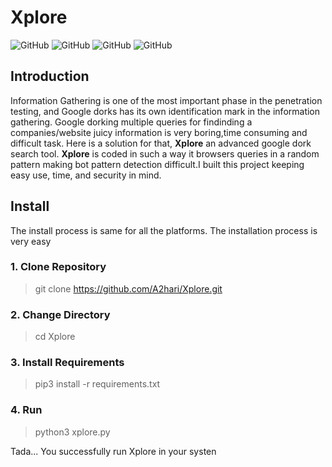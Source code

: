 # Xplore
![GitHub](https://img.shields.io/github/license/A2hari/xplore)
![GitHub](https://img.shields.io/badge/Version-1.1-blue)
![GitHub](https://img.shields.io/badge/Platform-Unix%20%7C%20Windows-brightgreen)
![GitHub](https://img.shields.io/badge/Python-3.7%20%7C%203.8%20%7C%203.8%2B-orange)

## Introduction
Information Gathering is one of the most important phase in the penetration testing, and Google dorks has its own identification mark in the information gathering. Google dorking multiple queries for findinding a companies/website juicy information is very boring,time consuming and difficult task. Here is a solution for that, **Xplore** an advanced google dork search tool. **Xplore** is coded in such a way it browsers queries in a random pattern making bot pattern detection difficult.I built this project keeping easy use, time, and security in mind.
## Install

The install process is same for all the platforms. The installation process is very easy 

<h3>1. Clone Repository</h3>

> git clone https://github.com/A2hari/Xplore.git

<h3>2. Change Directory</h3>

> cd Xplore

<h3>3. Install Requirements </h3>

> pip3 install -r requirements.txt

<h3>4. Run </h3>

> python3 xplore.py

Tada... You successfully run Xplore in your systen
